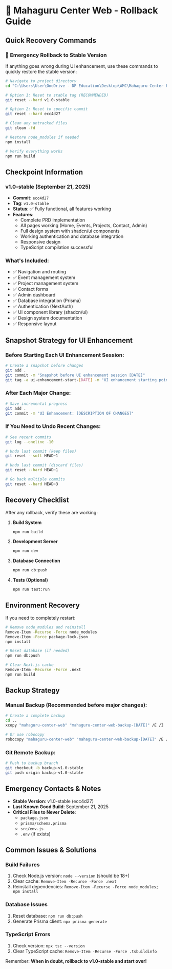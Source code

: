 # 🔄 Mahaguru Center Web - Rollback Guide

## Quick Recovery Commands

### 🚨 Emergency Rollback to Stable Version
If anything goes wrong during UI enhancement, use these commands to quickly restore the stable version:

```bash
# Navigate to project directory
cd "C:\Users\User\OneDrive - DP Education\Desktop\AMC\Mahaguru Center Front\mahaguru-center-web"

# Option 1: Reset to stable tag (RECOMMENDED)
git reset --hard v1.0-stable

# Option 2: Reset to specific commit
git reset --hard ecc4d27

# Clean any untracked files
git clean -fd

# Restore node_modules if needed
npm install

# Verify everything works
npm run build
```

## Checkpoint Information

### v1.0-stable (September 21, 2025)
- **Commit**: `ecc4d27`
- **Tag**: `v1.0-stable`
- **Status**: ✅ Fully functional, all features working
- **Features**:
  - Complete PRD implementation
  - All pages working (Home, Events, Projects, Contact, Admin)
  - Full design system with shadcn/ui components
  - Working authentication and database integration
  - Responsive design
  - TypeScript compilation successful

### What's Included:
- ✅ Navigation and routing
- ✅ Event management system
- ✅ Project management system
- ✅ Contact forms
- ✅ Admin dashboard
- ✅ Database integration (Prisma)
- ✅ Authentication (NextAuth)
- ✅ UI component library (shadcn/ui)
- ✅ Design system documentation
- ✅ Responsive layout

## Snapshot Strategy for UI Enhancement

### Before Starting Each UI Enhancement Session:
```bash
# Create a snapshot before changes
git add .
git commit -m "Snapshot before UI enhancement session [DATE]"
git tag -a ui-enhancement-start-[DATE] -m "UI enhancement starting point"
```

### After Each Major Change:
```bash
# Save incremental progress
git add .
git commit -m "UI Enhancement: [DESCRIPTION OF CHANGES]"
```

### If You Need to Undo Recent Changes:
```bash
# See recent commits
git log --oneline -10

# Undo last commit (keep files)
git reset --soft HEAD~1

# Undo last commit (discard files)
git reset --hard HEAD~1

# Go back multiple commits
git reset --hard HEAD~3
```

## Recovery Checklist

After any rollback, verify these are working:

1. **Build System**
   ```bash
   npm run build
   ```

2. **Development Server**
   ```bash
   npm run dev
   ```

3. **Database Connection**
   ```bash
   npm run db:push
   ```

4. **Tests (Optional)**
   ```bash
   npm run test:run
   ```

## Environment Recovery

If you need to completely restart:

```bash
# Remove node_modules and reinstall
Remove-Item -Recurse -Force node_modules
Remove-Item -Force package-lock.json
npm install

# Reset database (if needed)
npm run db:push

# Clear Next.js cache
Remove-Item -Recurse -Force .next
npm run build
```

## Backup Strategy

### Manual Backup (Recommended before major changes):
```bash
# Create a complete backup
cd ..
xcopy "mahaguru-center-web" "mahaguru-center-web-backup-[DATE]" /E /I

# Or use robocopy
robocopy "mahaguru-center-web" "mahaguru-center-web-backup-[DATE]" /E /MIR
```

### Git Remote Backup:
```bash
# Push to backup branch
git checkout -b backup-v1.0-stable
git push origin backup-v1.0-stable
```

## Emergency Contacts & Notes

- **Stable Version**: v1.0-stable (ecc4d27)
- **Last Known Good Build**: September 21, 2025
- **Critical Files to Never Delete**:
  - `package.json`
  - `prisma/schema.prisma`
  - `src/env.js`
  - `.env` (if exists)

## Common Issues & Solutions

### Build Failures
1. Check Node.js version: `node --version` (should be 18+)
2. Clear cache: `Remove-Item -Recurse -Force .next`
3. Reinstall dependencies: `Remove-Item -Recurse -Force node_modules; npm install`

### Database Issues
1. Reset database: `npm run db:push`
2. Generate Prisma client: `npx prisma generate`

### TypeScript Errors
1. Check version: `npx tsc --version`
2. Clear TypeScript cache: `Remove-Item -Recurse -Force .tsbuildinfo`

Remember: **When in doubt, rollback to v1.0-stable and start over!**